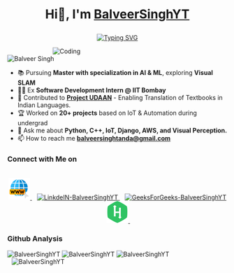 # <p align="center">Hi👋, I'm [BalveerSinghYT](https://www.linkedin.com/in/BalveerSinghYT/)</p>

<p align="center">
 <a href="https://git.io/typing-svg"><img src="https://readme-typing-svg.herokuapp.com?font=Fira+Code&size=18&pause=1000&color=4BF713&background=040000&center=true&vCenter=true&width=435&lines=Mechatronics+Enthusiast+Engineer+%F0%9F%9A%80%F0%9F%A4%96;Pursuing+Master+of+Engineering%3A+AI+%26+ML;Exploring+Visual+SLAM+%F0%9F%93%9A%F0%9F%94%8D" alt="Typing SVG" /></a>
</p>

<img align="right" alt="Coding" width="400" src="https://media.tenor.com/2fXbn6Xtt0UAAAAC/software-software-development.gif">

<p align="left"> <img src="https://komarev.com/ghpvc/?username=BalveerSinghYT&label=Profile%20views&color=dc143c&style=flat" alt="Balveer Singh" /> </p>

- 📚 Pursuing **Master with specialization in AI & ML**, exploring **Visual SLAM**
- 👨‍💻 Ex **Software Development Intern @ IIT Bombay**
- 🚀 Contributed to **[Project UDAAN](https://udaanproject.org/)** - Enabling Translation of Textbooks in Indian Languages.
- 🏆 Worked on **20+ projects** based on IoT & Automation during undergrad 
- 💬 Ask me about **Python, C++, IoT, Django, AWS, and Visual Perception.**
- 📫 How to reach me **balveersinghtanda@gmail.com**

<h3>Connect with Me on</h3>
<p align="center">
<br/>
<a href="https://www.balveersingh.in/" target="_blank">
  <img alt="My WebSite" width="50px" src="assets/WWW.png" />
</a>&nbsp;&nbsp;
<a href="https://linkedin.com/in/BalveerSinghYT/" target="_blank">
  <img alt="LinkdeIN-BalveerSinghYT" width="50px" src="https://user-images.githubusercontent.com/57393186/151711211-5c29f763-d28a-4b7a-a741-1f8c0dd2fe0e.png" />
</a>&nbsp;&nbsp;
 
<a href="https://auth.geeksforgeeks.org/user/BalveerSinghYT/" target="_blank">
  <img alt="GeeksForGeeks-BalveerSinghYT" width="50px" src="https://img.icons8.com/color/2x/GeeksforGeeks.png" />
</a>&nbsp;&nbsp;
 
 <a href="https://www.hackerrank.com/balveersinghyt/" target="_blank">
  <img alt="HackerRank - BalveerSinghYT" width="50px" src="assets/hacker_rank.png" />
</a>&nbsp;&nbsp;
</p>

<div>
  <h3>Github Analysis</h3>
   <img src="https://github-readme-stats-sigma-five.vercel.app/api?username=BalveerSinghYT&show_icons=true" alt="BalveerSinghYT"/>
    <img src="https://github-readme-stats-sigma-five.vercel.app/api/top-langs/?username=BalveerSinghYT&layout=compact&exclude_repo=Quick-News,Learning-Django" alt="BalveerSinghYT"/>
    <img src="https://github-readme-stats-sigma-five.vercel.app/api?username=BalveerSinghYT&show_icons=true&locale=en" alt="BalveerSinghYT" style="padding-right: 10px;" />
    <img src="https://github-readme-streak-stats.herokuapp.com/?user=BalveerSinghYT" alt="BalveerSinghYT" style="padding-left: 10px;" />
</div>

